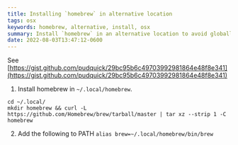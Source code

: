 ```yaml
---
title: Installing `homebrew` in alternative location
tags: osx
keywords: homebrew, alternative, install, osx
summary: Install `homebrew` in an alternative location to avoid globally available homebrew executables and libraries
date: 2022-08-03T13:47:12-0600
---
```


See [https://gist.github.com/pudquick/29bc95b6c49703992981864e48f8e341](https://gist.github.com/pudquick/29bc95b6c49703992981864e48f8e341)

1. Install homebrew in `~/.local/homebrew`.

```
cd ~/.local/
mkdir homebrew && curl -L https://github.com/Homebrew/brew/tarball/master | tar xz --strip 1 -C homebrew
```

2. Add the following to PATH `alias brew=~/.local/homebrew/bin/brew`
